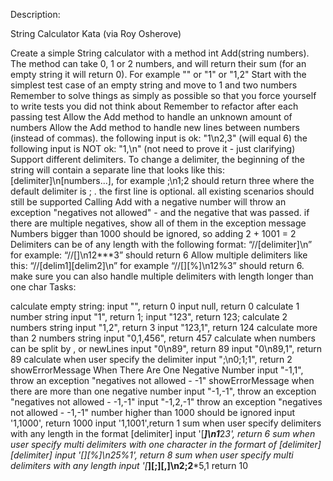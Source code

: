 Description:

String Calculator Kata (via Roy Osherove)

Create a simple String calculator with a method int Add(string numbers). The method can take 0, 1 or 2 numbers, and will return their sum (for an empty string it will return 0). For example "" or "1" or "1,2"
Start with the simplest test case of an empty string and move to 1 and two numbers
Remember to solve things as simply as possible so that you force yourself to write tests you did not think about
Remember to refactor after each passing test
Allow the Add method to handle an unknown amount of numbers
Allow the Add method to handle new lines between numbers (instead of commas).
the following input is ok: "1\n2,3" (will equal 6)
the following input is NOT ok: "1,\n" (not need to prove it - just clarifying)
Support different delimiters. To change a delimiter, the beginning of the string will contain a separate line that looks like this: [delimiter]\n[numbers...], for example ;\n1;2 should return three where the default delimiter is ; .
the first line is optional. all existing scenarios should still be supported
Calling Add with a negative number will throw an exception "negatives not allowed" - and the negative that was passed.
if there are multiple negatives, show all of them in the exception message
Numbers bigger than 1000 should be ignored, so adding 2 + 1001 = 2
Delimiters can be of any length with the following format: “//[delimiter]\n” for example: “//[]\n12***3” should return 6
Allow multiple delimiters like this: “//[delim1][delim2]\n” for example “//[][%]\n12%3” should return 6.
make sure you can also handle multiple delimiters with length longer than one char
Tasks:

calculate empty string:
input "", return 0
input null, return 0
calculate 1 number string
input "1", return 1;
input "123", return 123;
calculate 2 numbers string
input "1,2", return 3
input "123,1", return 124
calculate more than 2 numbers string
input "0,1,456", return 457
calculate when numbers can be split by , or newLines
input "0\n89", return 89
input "0\n89,1", return 89
calculate when user specify the delimiter
input ";\n0;1;1", return 2
showErrorMessage When There Are One Negative Number
input "-1,1", throw an exception "negatives not allowed - -1"
showErrorMessage when there are more than one negative number
input "-1,-1", throw an exception "negatives not allowed - -1,-1"
input "-1,2,-1" throw an exception "negatives not allowed - -1,-1"
number higher than 1000 should be ignored
input '1,1000', return 1000
input '1,1001',return 1
sum when user specify delimiters with any length in the format [delimiter]
input '[***]\n1***2***3', return 6
sum when user specify multi delimiters with one character in the formart of [delimiter][delimiter]
input '[*][%]\n2*5%1', return 8
sum when user specify multi delimiters with any length
input '[***][;][,]\n2;2***5,1 return 10
